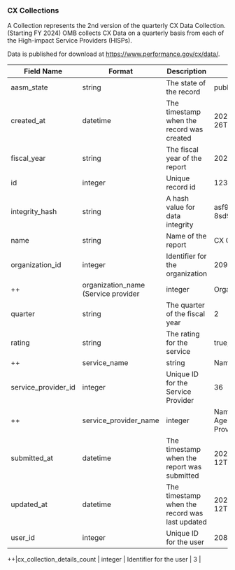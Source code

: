 ### CX Collections

A Collection represents the 2nd version of the quarterly CX Data Collection. (Starting FY 2024)
OMB collects CX Data on a quarterly basis from each of the High-impact Service Providers (HISPs).

Data is published for download at https://www.performance.gov/cx/data/.

| Field Name                               | Format   | Description                                                                 | Sample Input                          |
|------------------------------------------|----------|-----------------------------------------------------------------------------|---------------------------------------|
| aasm_state                               | string   | The state of the record                                                     | published                             |
| created_at                               | datetime | The timestamp when the record was created                                   | 2024-03-26T20:46:03.778Z              |
| fiscal_year                              | string   | The fiscal year of the report                                               | 2024                                  |
| id                                       | integer  | Unique record id                                                            | 123                                   |
| integrity_hash                           | string   | A hash value for data integrity                                             | asf908asdf90-8sd90asd8fasddsadsf8     |
| name                                     | string   | Name of the report                                                          | CX Quarterly Reporting                |
| organization_id                          | integer  | Identifier for the organization                                             | 2098                                  |
++| organization_name (Service provider    | integer  | Organization Name                                                           | General Services Administration       |
| quarter                                  | string   | The quarter of the fiscal year                                              | 2                                     |
| rating                                   | string   | The rating for the service                                                  | true,false,partial                    |
++| service_name                           | string   | Name for the service                                                        | USA.gov                               |
| service_provider_id                      | integer  | Unique ID for the Service Provider                                          | 36                                    |
++| service_provider_name                  | integer  | Name of the Federal Agency Service Provider                                 | Public Experience Portfolio           |
| submitted_at                             | datetime | The timestamp when the report was submitted                                 | 2024-06-12T15:38:13.751Z              |
| updated_at                               | datetime | The timestamp when the record was last updated                              | 2024-06-12T15:38:25.098Z              |
| user_id                                  | integer  | Unique ID for the user                                                      | 2086                                  |


++|cx_collection_details_count            | integer  | Identifier for the user                                                      | 3                                  |
